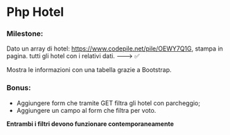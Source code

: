 # Php Hotel

### Milestone:
Dato un array di hotel: https://www.codepile.net/pile/OEWY7Q1G, stampa in pagina. tutti gli hotel con i relativi dati. ---> ✅ 

Mostra le informazioni con una tabella grazie a Bootstrap.

### Bonus:
- Aggiungere form che tramite GET filtra gli hotel con parcheggio;
- Aggiungere un campo al form che filtra per voto.

**Entrambi i filtri devono funzionare contemporaneamente**